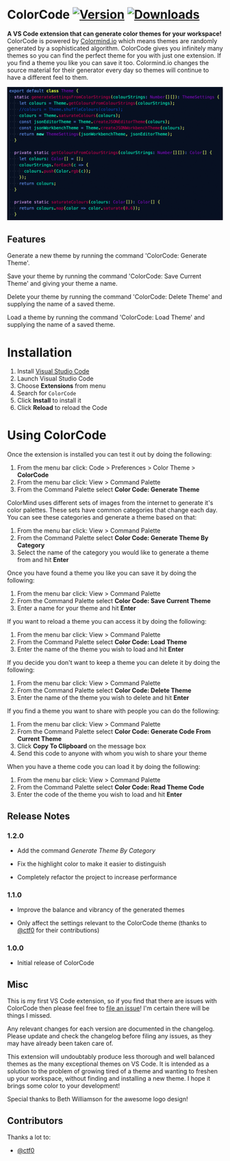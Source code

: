 # ColorCode [![Version](https://vsmarketplacebadge.apphb.com/version/gabrielbarker.colorcode.svg)](https://marketplace.visualstudio.com/items?itemName=gabrielbarker.colorcode) [![Downloads](https://img.shields.io/vscode-marketplace/r/gabrielbarker.colorcode.svg)](https://marketplace.visualstudio.com/items?itemName=gabrielbarker.colorcode)

**A VS Code extension that can generate color themes for your workspace!** ColorCode is powered by [Colormind.io](http://colormind.io/) which means themes are randomly generated by a sophisticated algorithm. ColorCode gives you infinitely many themes so you can find the perfect theme for you with just one extension. If you find a theme you like you can save it too. Colormind.io changes the source material for their generator every day so themes will continue to have a different feel to them.

![Demo](images/demo.gif)

## Features

Generate a new theme by running the command 'ColorCode: Generate Theme'.

Save your theme by running the command 'ColorCode: Save Current Theme' and giving your theme a name.

Delete your theme by running the command 'ColorCode: Delete Theme' and supplying the name of a saved theme.

Load a theme by running the command 'ColorCode: Load Theme' and supplying the name of a saved theme.

# Installation

1.  Install [Visual Studio Code](https://code.visualstudio.com/)
2.  Launch Visual Studio Code
3.  Choose **Extensions** from menu
4.  Search for `ColorCode`
5.  Click **Install** to install it
6.  Click **Reload** to reload the Code

# Using ColorCode

Once the extension is installed you can test it out by doing the following:

1.  From the menu bar click: Code > Preferences > Color Theme > **ColorCode**
2.  From the menu bar click: View > Command Palette
3.  From the Command Palette select **Color Code: Generate Theme**

ColorMind uses different sets of images from the internet to generate it's color palettes. These sets have common categories that change each day. You can see these categories and generate a theme based on that:

1.  From the menu bar click: View > Command Palette
2.  From the Command Palette select **Color Code: Generate Theme By Category**
3.  Select the name of the category you would like to generate a theme from and hit **Enter**

Once you have found a theme you like you can save it by doing the following:

1.  From the menu bar click: View > Command Palette
2.  From the Command Palette select **Color Code: Save Current Theme**
3.  Enter a name for your theme and hit **Enter**

If you want to reload a theme you can access it by doing the following:

1.  From the menu bar click: View > Command Palette
2.  From the Command Palette select **Color Code: Load Theme**
3.  Enter the name of the theme you wish to load and hit **Enter**

If you decide you don't want to keep a theme you can delete it by doing the following:

1.  From the menu bar click: View > Command Palette
2.  From the Command Palette select **Color Code: Delete Theme**
3.  Enter the name of the theme you wish to delete and hit **Enter**

If you find a theme you want to share with people you can do the following:

1.  From the menu bar click: View > Command Palette
2.  From the Command Palette select **Color Code: Generate Code From Current Theme**
3.  Click **Copy To Clipboard** on the message box
4.  Send this code to anyone with whom you wish to share your theme

When you have a theme code you can load it by doing the following:

1.  From the menu bar click: View > Command Palette
2.  From the Command Palette select **Color Code: Read Theme Code**
3.  Enter the code of the theme you wish to load and hit **Enter**

## Release Notes

### 1.2.0

- Add the command _Generate Theme By Category_

- Fix the highlight color to make it easier to distinguish

- Completely refactor the project to increase performance

### 1.1.0

- Improve the balance and vibrancy of the generated themes

- Only affect the settings relevant to the ColorCode theme (thanks to [@ctf0](https://github.com/ctf0) for their contributions)

### 1.0.0

- Initial release of ColorCode

## Misc

This is my first VS Code extension, so if you find that there are issues with ColorCode then please feel free to [file an issue](https://github.com/gabrielbarker/colorcode/issues)! I'm certain there will be things I missed.

Any relevant changes for each version are documented in the changelog. Please update and check the changelog before filing any issues, as they may have already been taken care of.

This extension will undoubtably produce less thorough and well balanced themes as the many exceptional themes on VS Code. It is intended as a solution to the problem of growing tired of a theme and wanting to freshen up your workspace, without finding and installing a new theme. I hope it brings some color to your development!

Special thanks to Beth Williamson for the awesome logo design!

## Contributors

Thanks a lot to:

- [@ctf0](https://github.com/ctf0)
